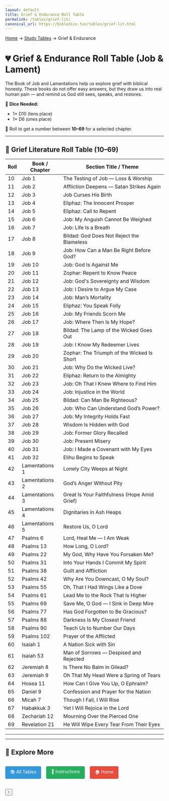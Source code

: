 ```yaml
---
layout: default
title: Grief & Endurance Roll Table
permalink: /tables/grief-lit/
canonical_url: https://bibledice.fun/tables/grief-lit.html
---
```


<nav class="breadcrumb">
    <a href="/">Home</a>
    <span class="breadcrumb-separator">→</span>
    <a href="/tables/">Study Tables</a>
    <span class="breadcrumb-separator">→</span>
    <span>Grief &amp; Endurance</span>
</nav>

# 💔 Grief & Endurance Roll Table (Job & Lament)

The Book of Job and Lamentations help us explore grief with biblical honesty. These books do not offer easy answers, but they draw us into real human pain — and remind us God still sees, speaks, and restores.

🎲 **Dice Needed:**
- 1× D10 (tens place)
- 1× D6 (ones place)

📏 Roll to get a number between **10–69** for a selected chapter.

---

## 🎲 Grief Literature Roll Table (10–69)

| Roll | Book / Chapter    | Section Title / Theme                      |
|------|-------------------|--------------------------------------------|
| 10   | Job 1             | The Testing of Job — Loss & Worship        |
| 11   | Job 2             | Affliction Deepens — Satan Strikes Again  |
| 12   | Job 3             | Job Curses His Birth                      |
| 13   | Job 4             | Eliphaz: The Innocent Prosper             |
| 14   | Job 5             | Eliphaz: Call to Repent                   |
| 15   | Job 6             | Job: My Anguish Cannot Be Weighed         |
| 16   | Job 7             | Job: Life Is a Breath                     |
| 17   | Job 8             | Bildad: God Does Not Reject the Blameless |
| 18   | Job 9             | Job: How Can a Man Be Right Before God?   |
| 19   | Job 10            | Job: God Is Against Me                    |
| 20   | Job 11            | Zophar: Repent to Know Peace              |
| 21   | Job 12            | Job: God's Sovereignty and Wisdom         |
| 22   | Job 13            | Job: I Desire to Argue My Case            |
| 23   | Job 14            | Job: Man’s Mortality                      |
| 24   | Job 15            | Eliphaz: You Speak Folly                  |
| 25   | Job 16            | Job: My Friends Scorn Me                  |
| 26   | Job 17            | Job: Where Then Is My Hope?              |
| 27   | Job 18            | Bildad: The Lamp of the Wicked Goes Out   |
| 28   | Job 19            | Job: I Know My Redeemer Lives             |
| 29   | Job 20            | Zophar: The Triumph of the Wicked Is Short |
| 30   | Job 21            | Job: Why Do the Wicked Live?             |
| 31   | Job 22            | Eliphaz: Return to the Almighty           |
| 32   | Job 23            | Job: Oh That I Knew Where to Find Him     |
| 33   | Job 24            | Job: Injustice in the World               |
| 34   | Job 25            | Bildad: Can Man Be Righteous?             |
| 35   | Job 26            | Job: Who Can Understand God’s Power?      |
| 36   | Job 27            | Job: My Integrity Holds Fast              |
| 37   | Job 28            | Wisdom Is Hidden with God                |
| 38   | Job 29            | Job: Former Glory Recalled                |
| 39   | Job 30            | Job: Present Misery                       |
| 40   | Job 31            | Job: I Made a Covenant with My Eyes       |
| 41   | Job 32            | Elihu Begins to Speak                     |
| 42   | Lamentations 1    | Lonely City Weeps at Night               |
| 43   | Lamentations 2    | God’s Anger Without Pity                  |
| 44   | Lamentations 3    | Great Is Your Faithfulness (Hope Amid Grief) |
| 45   | Lamentations 4    | Dignitaries in Ash Heaps                  |
| 46   | Lamentations 5    | Restore Us, O Lord                        |
| 47   | Psalms 6          | Lord, Heal Me — I Am Weak                 |
| 48   | Psalms 13         | How Long, O Lord?                         |
| 49   | Psalms 22         | My God, Why Have You Forsaken Me?         |
| 50   | Psalms 31         | Into Your Hands I Commit My Spirit        |
| 51   | Psalms 38         | Guilt and Affliction                     |
| 52   | Psalms 42         | Why Are You Downcast, O My Soul?          |
| 53   | Psalms 55         | Oh, That I Had Wings Like a Dove          |
| 54   | Psalms 61         | Lead Me to the Rock That Is Higher        |
| 55   | Psalms 69         | Save Me, O God — I Sink in Deep Mire      |
| 56   | Psalms 77         | Has God Forgotten to Be Gracious?         |
| 57   | Psalms 88         | Darkness Is My Closest Friend             |
| 58   | Psalms 90         | Teach Us to Number Our Days               |
| 59   | Psalms 102        | Prayer of the Afflicted                   |
| 60   | Isaiah 1          | A Nation Sick with Sin                    |
| 61   | Isaiah 53         | Man of Sorrows — Despised and Rejected    |
| 62   | Jeremiah 8        | Is There No Balm in Gilead?              |
| 63   | Jeremiah 9        | Oh That My Head Were a Spring of Tears    |
| 64   | Hosea 11          | How Can I Give You Up, O Ephraim?         |
| 65   | Daniel 9          | Confession and Prayer for the Nation      |
| 66   | Micah 7           | Though I Fall, I Will Rise                |
| 67   | Habakkuk 3        | Yet I Will Rejoice in the Lord            |
| 68   | Zechariah 12      | Mourning Over the Pierced One             |
| 69   | Revelation 21     | He Will Wipe Every Tear From Their Eyes   |

---

---

## 🔄 Explore More

<div style="display: flex; gap: 1rem; flex-wrap: wrap; margin: 2rem 0;">
    <a href="/tables/" style="background: #3498db; color: white; padding: 0.5rem 1rem; border-radius: 4px; text-decoration: none;">📚 All Tables</a>
    <a href="/instructions/" style="background: #27ae60; color: white; padding: 0.5rem 1rem; border-radius: 4px; text-decoration: none;">📖 Instructions</a>
    <a href="/" style="background: #e74c3c; color: white; padding: 0.5rem 1rem; border-radius: 4px; text-decoration: none;">🏠 Home</a>
</div>

<button class="back-to-top" onclick="window.scrollTo(0,0)">↑</button>

